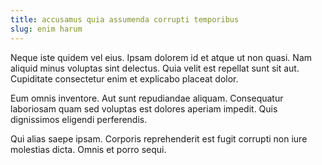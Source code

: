 ```yaml
---
title: accusamus quia assumenda corrupti temporibus
slug: enim harum
---
```


Neque iste quidem vel eius. Ipsam dolorem id et atque ut non quasi. Nam aliquid minus voluptas sint delectus. Quia velit est repellat sunt sit aut. Cupiditate consectetur enim et explicabo placeat dolor.

Eum omnis inventore. Aut sunt repudiandae aliquam. Consequatur laboriosam quam sed voluptas est dolores aperiam impedit. Quis dignissimos eligendi perferendis.

Qui alias saepe ipsam. Corporis reprehenderit est fugit corrupti non iure molestias dicta. Omnis et porro sequi.
